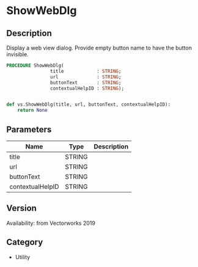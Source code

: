 # ShowWebDlg

## Description
Display a web view dialog. Provide empty button name to have the button invisible.

```pascal
PROCEDURE ShowWebDlg(
				title            : STRING;
				url              : STRING;
				buttonText       : STRING;
				contextualHelpID : STRING);
```

```python

def vs.ShowWebDlg(title, url, buttonText, contextualHelpID):
    return None
```

## Parameters
|Name|Type|Description|
|---|---|---|
|title|STRING||
|url|STRING||
|buttonText|STRING||
|contextualHelpID|STRING||

## Version
Availability: from Vectorworks 2019
## Category
* Utility


